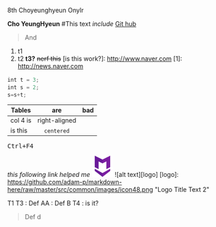 8th
Choyeunghyeun
Onylr

**Cho YeungHyeun**
#This text *include* [Git hub](https:github.com//Onylr/ComputerBasicCons.git)
>And
1. t1
2. t2
**__t3?__**
~~nerf this~~
[is this work?]: http://www.naver.com
[1]: http://news.naver.com

```javascript
int t = 3;
int s = 2;
s=s+t;
```
|Tables|are|bad|
|------|:---:|---:|
|col 4 is|right-aligned||
|is this|`centered`||
<kbd>Ctrl+F4</kbd>

*this following link helped me*
![alt text](https://github.com/adam-p/markdown-here/raw/master/src/common/images/icon48.png "Logo Title Text 1")
![alt text][logo]
[logo]: https://github.com/adam-p/markdown-here/raw/master/src/common/images/icon48.png "Logo Title Text 2"

T1
T3
: Def AA
: Def B
T4
: is it?
>Def d
